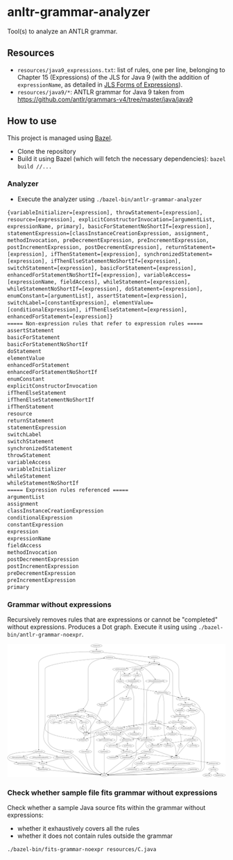 # anltr-grammar-analyzer

Tool(s) to analyze an ANTLR grammar.

## Resources

- `resources/java9_expressions.txt`: list of rules, one per line, belonging to Chapter 15 (Expressions) of the JLS for Java 9 (with the addition of `expressionName`, as detailed in [JLS Forms of Expressions](https://docs.oracle.com/javase/specs/jls/se9/html/jls-15.html#jls-15.2)).
- `resources/java9/*`: ANTLR grammar for Java 9 taken from https://github.com/antlr/grammars-v4/tree/master/java/java9

## How to use

This project is managed using [Bazel](https://bazel.build/).

- Clone the repository
- Build it using Bazel (which will fetch the necessary dependencies): `bazel build //...`

### Analyzer
- Execute the analyzer using `./bazel-bin/antlr-grammar-analyzer`
```
{variableInitializer=[expression], throwStatement=[expression], resource=[expression], explicitConstructorInvocation=[argumentList, expressionName, primary], basicForStatementNoShortIf=[expression], statementExpression=[classInstanceCreationExpression, assignment, methodInvocation, preDecrementExpression, preIncrementExpression, postIncrementExpression, postDecrementExpression], returnStatement=[expression], ifThenStatement=[expression], synchronizedStatement=[expression], ifThenElseStatementNoShortIf=[expression], switchStatement=[expression], basicForStatement=[expression], enhancedForStatementNoShortIf=[expression], variableAccess=[expressionName, fieldAccess], whileStatement=[expression], whileStatementNoShortIf=[expression], doStatement=[expression], enumConstant=[argumentList], assertStatement=[expression], switchLabel=[constantExpression], elementValue=[conditionalExpression], ifThenElseStatement=[expression], enhancedForStatement=[expression]}
===== Non-expression rules that refer to expression rules =====
assertStatement
basicForStatement
basicForStatementNoShortIf
doStatement
elementValue
enhancedForStatement
enhancedForStatementNoShortIf
enumConstant
explicitConstructorInvocation
ifThenElseStatement
ifThenElseStatementNoShortIf
ifThenStatement
resource
returnStatement
statementExpression
switchLabel
switchStatement
synchronizedStatement
throwStatement
variableAccess
variableInitializer
whileStatement
whileStatementNoShortIf
===== Expression rules referenced =====
argumentList
assignment
classInstanceCreationExpression
conditionalExpression
constantExpression
expression
expressionName
fieldAccess
methodInvocation
postDecrementExpression
postIncrementExpression
preDecrementExpression
preIncrementExpression
primary
```

### Grammar without expressions

Recursively removes rules that are expressions or cannot be "completed" without expressions. Produces a Dot graph.
Execute it using using `./bazel-bin/antlr-grammar-noexpr`.

![Grammar without expressions](grammar-noexpr.png)

### Check whether sample file fits grammar without expressions

Check whether a sample Java source fits within the grammar without expressions:

- whether it exhaustively covers all the rules
- whether it does not contain rules outside the grammar

```sh
./bazel-bin/fits-grammar-noexpr resources/C.java
```
